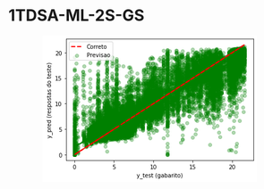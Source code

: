 # 1TDSA-ML-2S-GS

<div align="center">
    <img src="regplot.png" alt="grafico de previsao">
</div>

